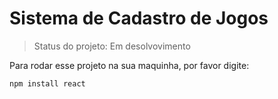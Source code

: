 <h1> Sistema de Cadastro de Jogos </h1> 

>Status do projeto: Em desolvovimento 

Para rodar esse projeto na sua maquinha, por favor digite: 
```
npm install react 
```
